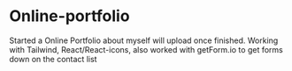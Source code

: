 # Online-portfolio
Started a Online Portfolio about myself will upload once finished.
Working with Tailwind, React/React-icons, also worked with getForm.io to get forms down on the contact list
